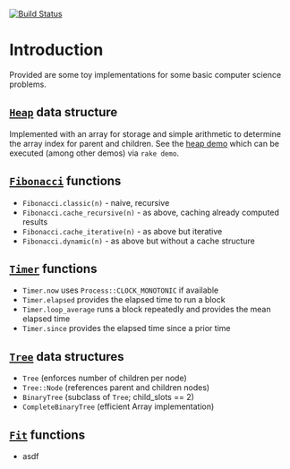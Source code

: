 [![Build Status](https://travis-ci.org/rickhull/compsci.svg?branch=master)](https://travis-ci.org/rickhull/compsci)

# Introduction

Provided are some toy implementations for some basic computer science problems.

## [`Heap`](lib/compsci/heap.rb) data structure

Implemented with an array for storage and simple arithmetic to determine the
array index for parent and children.  See the
[heap demo](https://github.com/rickhull/compsci/blob/master/test/demo/heap.rb)
which can be executed (among other demos) via `rake demo`.

## [`Fibonacci`](lib/compsci/fib.rb) functions

* `Fibonacci.classic(n)` - naive, recursive
* `Fibonacci.cache_recursive(n)` - as above, caching already computed results
* `Fibonacci.cache_iterative(n)` - as above but iterative
* `Fibonacci.dynamic(n)` - as above but without a cache structure

## [`Timer`](/lib/compsci/timer.rb) functions

* `Timer.now` uses `Process::CLOCK_MONOTONIC` if available
* `Timer.elapsed` provides the elapsed time to run a block
* `Timer.loop_average` runs a block repeatedly and provides the mean elapsed
   time
* `Timer.since` provides the elapsed time since a prior time

## [`Tree`](/lib/compsci/tree.rb) data structures

* `Tree` (enforces number of children per node)
* `Tree::Node` (references parent and children nodes)
* `BinaryTree` (subclass of `Tree`; child_slots == 2)
* `CompleteBinaryTree` (efficient Array implementation)

## [`Fit`](lib/compsci/fit.rb) functions

* asdf
